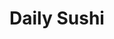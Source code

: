 ---
layout: place
title: Daily Sushi
permalink: /maryland/parkville/daily-sushi.html
stateAbbr: MD
stateName: Maryland
cityName: Parkville
seo:
  type: restaurant
  links: https://www.dailysushiyummy.com/
place_id: ChIJKd9c-SoPyIkR80Uqx6xgte0
photos:
  - name: >-
      places/ChIJKd9c-SoPyIkR80Uqx6xgte0/photos/AeeoHcK7F8rW98VpT5em0z0MCrm_Xe3UsGpm07wL65rc9oI3NzCGjeVUgkbYK4rhRz1q5WA6mbci2i_znwUcV8myU2Dg25EeNjapeMKMd8bkSp4vMdIpj5yLg17r0ZXSMeaKsUCUmmPzkUClJGvA7g8xtBOHb5Q_JsmzZVcVX8hXMlD73DF_CW-5JxxNL-sJCHISFEmzMlwDy5zWARKg5HRjhLFCmiENNAhNnd9Jf6UgW5kCZ0HDiPEFnSoeUiTftSePEacV60hnENKUle3tg-Ey78mDWTHIiJpYTBCbg8ixY-s_IuW-70tDLiFjdDuq3sMlv9E8XeAvoOqwsQDWrlsztcP-bTXtKkohK5Xyw9lrtNOC2XY2qtcP8irJNU6u2R_kryJCanjdi26HJWNUbctn08N95-wxE5BG2ny-UT1VgkS5WK_h
    widthPx: 3024
    heightPx: 4032
    authorAttributions:
      - displayName: Lexy McCauley
        uri: https://maps.google.com/maps/contrib/115834266707981532545
        photoUri: >-
          https://lh3.googleusercontent.com/a-/ALV-UjXygA99kgcCZHC2hL5IrPLvW_ws3IHsZrcGtU2jSGA5PW3jPekZnw=s100-p-k-no-mo
    flagContentUri: >-
      https://www.google.com/local/imagery/report/?cb_client=maps_api_places.places_api&image_key=!1e10!2sCIHM0ogKEICAgIDvi834jAE&hl=en-US
    googleMapsUri: >-
      https://www.google.com/maps/place//data=!3m4!1e2!3m2!1sCIHM0ogKEICAgIDvi834jAE!2e10!4m2!3m1!1s0x89c80f2af95cdf29:0xedb560acc72a45f3
  - name: >-
      places/ChIJKd9c-SoPyIkR80Uqx6xgte0/photos/AeeoHcIS35P7ASj7G_pkAVJGofW8gI0KpnvWPcv-JuFedTo1xteii-uThus4rabj0JGs0zMG620556Wu7wxx9Vf2i-friSNF35V4Z2prKfBTeCfYZXaix7-MXqGAkoIA2xcLv-81FJWwjaZdG6K_Rz_VkFkQRRIw5S5vVYgMCU0SoTddsQ_AKrxxFQ99Qbn3q910psAvKZKVhaDtix6GpHdlU2QyuttLeVOgwCPVAGo7QskDZmNSNILrlVd_qG7Rlw7vUd5Gccr-ehGFLiuwulB31N6lbuMzUd16mrhE4xGFhxfDag
    widthPx: 4032
    heightPx: 2266
    authorAttributions:
      - displayName: Daily Sushi
        uri: https://maps.google.com/maps/contrib/104027623222843404626
        photoUri: >-
          https://lh3.googleusercontent.com/a-/ALV-UjWCoPowmHQayij_6VadEw5OSOM6Pi56VnRjzs39u10DncNwjw8=s100-p-k-no-mo
    flagContentUri: >-
      https://www.google.com/local/imagery/report/?cb_client=maps_api_places.places_api&image_key=!1e10!2sAF1QipOCsxGjXRFKww2PGgOLl85bsyGB7WZ536L-TzKI&hl=en-US
    googleMapsUri: >-
      https://www.google.com/maps/place//data=!3m4!1e2!3m2!1sAF1QipOCsxGjXRFKww2PGgOLl85bsyGB7WZ536L-TzKI!2e10!4m2!3m1!1s0x89c80f2af95cdf29:0xedb560acc72a45f3
  - name: >-
      places/ChIJKd9c-SoPyIkR80Uqx6xgte0/photos/AeeoHcKsaAmTof22ltAezQbxP760gF9A4TsnHnIWfuTdWwsJ7XqJTk9mPQ_8PPweh94a8nYQlVvRSmQVx6mUbQoE4vlnXQl_QSAU9gjVxeti4CuPROfaz1mpgbvp-YO_su_ocf1MRPrYi0VmLi1DCycNEEVP-hSenmTL0pSQNwanVtnfs3Jb3BcmBPmjuPvBMYTYSsYFHEdnP1lGhW9CCQOXCd2cZa9894ql37s3-iA79ByZTKcYUKnfoLhrKZWduHcxX4nsFUWPf8_9GMGMXJzTTGf4vwYiO-muwA0zslyzD5shDN4f2RNsPL6J6j7VTLtpICinnAEb13LJIVZUbxpW8EQHVu8jxG-hqQir5ZvaeDrRLpZ6aC6VGrF6G4kI6RlrbrJb_CZazreq-8sVkVi_UpXWtgupsMbFKrGAxpt5Jef5_H_Y
    widthPx: 3024
    heightPx: 4032
    authorAttributions:
      - displayName: Lexy McCauley
        uri: https://maps.google.com/maps/contrib/115834266707981532545
        photoUri: >-
          https://lh3.googleusercontent.com/a-/ALV-UjXygA99kgcCZHC2hL5IrPLvW_ws3IHsZrcGtU2jSGA5PW3jPekZnw=s100-p-k-no-mo
    flagContentUri: >-
      https://www.google.com/local/imagery/report/?cb_client=maps_api_places.places_api&image_key=!1e10!2sCIHM0ogKEICAgIDvi8347AE&hl=en-US
    googleMapsUri: >-
      https://www.google.com/maps/place//data=!3m4!1e2!3m2!1sCIHM0ogKEICAgIDvi8347AE!2e10!4m2!3m1!1s0x89c80f2af95cdf29:0xedb560acc72a45f3
  - name: >-
      places/ChIJKd9c-SoPyIkR80Uqx6xgte0/photos/AeeoHcImQM_Ivc6bnCRH_V-ITOsPbGD4VMvsg0HDAQpJMiUPrgsND9jHqMsJQL-Nw23V5ZqS7WHApqDfdMXUJUJYsexiFjktlTTqLjNPQtRRFg-zosAUze7uLE1zJy88w90ocjuSrtUzEueK0-Kw_8NrpfclvcpGm6Tv1NyJCAjGSNXnjo9qYeYqo3mohxEmin2_pBZSokRhHjmVlfqeoq3UifCaE248kb8K70vPgLApdme-M3944yTumXxngETsO1InpuY-CrOY0WXuI8KtiN3XNzx-o4ped4zrvuB3IviHIcAXozv_KSFq3j7rVqX0kDX4GKJhcWIZugwvLbh8UtyAp-Syarc7nyW6eS2H7aYzybqLpuQC3E04x8j-1IuIiNTX97E111W93018WKyNdGBpbpWrn4ssTaYZ5AeY4zYZR7cnGZno
    widthPx: 4608
    heightPx: 3456
    authorAttributions:
      - displayName: Katherine Stengel
        uri: https://maps.google.com/maps/contrib/111062092204847045421
        photoUri: >-
          https://lh3.googleusercontent.com/a-/ALV-UjWvtM7vWLvfVHZ3jQO9txO-pguLnvgY7qhAjTvZynxG02X3a_N9Qg=s100-p-k-no-mo
    flagContentUri: >-
      https://www.google.com/local/imagery/report/?cb_client=maps_api_places.places_api&image_key=!1e10!2sCIHM0ogKEICAgIDe8pKZ2AE&hl=en-US
    googleMapsUri: >-
      https://www.google.com/maps/place//data=!3m4!1e2!3m2!1sCIHM0ogKEICAgIDe8pKZ2AE!2e10!4m2!3m1!1s0x89c80f2af95cdf29:0xedb560acc72a45f3
  - name: >-
      places/ChIJKd9c-SoPyIkR80Uqx6xgte0/photos/AeeoHcIJOABJzlPk3q8snBo_hxJxTbD2P4Yi7HUPyYPk5gKebfwTX8hyZtGUwvdlgYr07tUc6TTuSHn99MA9gKGQsOjRLuFi-2JzfekYIh5LYKrpJXM0ye5M43r-lGcUawkPXHg_sz4VM58OZLTMS9RBKW9OOdm72t219AkP97v_NEAJ8_x0d8WUaKVUsf8Ht74Us0393_xXvtyPo_CCgcxS9Ehdha_cXSAPj3Wm0qX8wRbN8_0gOX6yN6iYW5U6IIiS3yMsdpGK9WsQARkANlBRUn4BoGQe5EXk8gEkWGCPVDN6s0DH2fj5UGiOVFyaW2zAbV0QyNZ0dFnk5RV0Bqdgrc4wbDpp48xrkuym-NzLWHQF_iPs-S2srMeEc4R48wZz5nZQm4B6JESPUmv6OXvA-r1l-KHotmP0INwlqU0KyfI7bKc4
    widthPx: 4032
    heightPx: 3024
    authorAttributions:
      - displayName: Linda C
        uri: https://maps.google.com/maps/contrib/104349344480230039212
        photoUri: >-
          https://lh3.googleusercontent.com/a-/ALV-UjXaD5mDVM0aqWAhZFABi71DIM-tv8Ocva5mAuJBMvWpox8CDbLTvQ=s100-p-k-no-mo
    flagContentUri: >-
      https://www.google.com/local/imagery/report/?cb_client=maps_api_places.places_api&image_key=!1e10!2sCIHM0ogKEICAgIDBre6k7QE&hl=en-US
    googleMapsUri: >-
      https://www.google.com/maps/place//data=!3m4!1e2!3m2!1sCIHM0ogKEICAgIDBre6k7QE!2e10!4m2!3m1!1s0x89c80f2af95cdf29:0xedb560acc72a45f3
  - name: >-
      places/ChIJKd9c-SoPyIkR80Uqx6xgte0/photos/AeeoHcK6NV6ZW3gRInqAPKAE2D3NAfDzdP8xOMlDlFxM0fRguYC_3xPpEj_J6AoOWMwwVp3APeTL--gs1o04l5HRMJueEJjzApAuQVgTSYgvQ6YOFOaZr0HT0rzJ83hz_jPRaJCjsktXwhihNFmz5NGPzMx0nubDUekxWiSTalRYxDjIHE2MKN6-ErMN1bMpmtCzcp6ppb4qqdf5gmJnUjZHzpOEcRKzARPvzg8mOfOYV9ixJYd6V5fLCxkazSsHxoJoUy5dolH1BmF-bRRf6b_dGtdWQogzyUgkoAX1GxlzKK8Y9OCzXGifiA4AJALTSr15bGEJPAurZLX7JciY-LFprpOfaLeR2u5CeYT9wYuhv2v0wGOxapct7fiuxgWntoxR3K5caLeMUlp3Krda2-UXwTfbX0ifAxrl8pZgErjhhso
    widthPx: 3024
    heightPx: 3024
    authorAttributions:
      - displayName: Mitchell Griff
        uri: https://maps.google.com/maps/contrib/112577865469624252534
        photoUri: >-
          https://lh3.googleusercontent.com/a/ACg8ocKCcFJd4o7Mxojbn97ekPrhdC4odn_cL4bZGZxbcwxoDzVYp4k=s100-p-k-no-mo
    flagContentUri: >-
      https://www.google.com/local/imagery/report/?cb_client=maps_api_places.places_api&image_key=!1e10!2sCIHM0ogKEICAgIDn85qpDA&hl=en-US
    googleMapsUri: >-
      https://www.google.com/maps/place//data=!3m4!1e2!3m2!1sCIHM0ogKEICAgIDn85qpDA!2e10!4m2!3m1!1s0x89c80f2af95cdf29:0xedb560acc72a45f3
  - name: >-
      places/ChIJKd9c-SoPyIkR80Uqx6xgte0/photos/AeeoHcIjDNvg2I-s70woqKKUqRd9fUuQSGhqoEDvxk__ZDD6DRCDykG193B0F2b3a90ySkNmheEIgrcYGCVfPItfQJabCJ5B859-WGhhZqoQA081rdLxylzdwNTCfJJ2o-ZlnMdHF77-Vj-nwnGVwQlYQiXHQnquz-OKGGQlRBjO1HLMtRHKh1aXj5Xqlw4v9EqfpwagtH82dtjIKcOgye3d4vBIta35RYWiq9SlSOdTgbi3h3-H5eF3NZdCqasJn5Rc_DGvWAHIX2cPo-9SrxD_wHI1_7J2BxAQhYzzPZF2F1E96Y2cUMNhlgzchM69ksMOQW-zSJ_6VzPN9tGc_Ai-EY7vBXDoTqf0bFBAUXdILOa0J69gI_p-U8wpzDXnNSIqKz76XHTaa0TQXP5oUfd5TOmBkThMPUpK-IBJ_Xg0qP_h5byl
    widthPx: 2252
    heightPx: 4000
    authorAttributions:
      - displayName: S Thomas
        uri: https://maps.google.com/maps/contrib/112080905686156072074
        photoUri: >-
          https://lh3.googleusercontent.com/a/ACg8ocLvQfeP3UrPQR6xpQJjWijsqS45p73UCs6IBw9_ciBPm_tPRQ=s100-p-k-no-mo
    flagContentUri: >-
      https://www.google.com/local/imagery/report/?cb_client=maps_api_places.places_api&image_key=!1e10!2sCIHM0ogKEICAgICjh8Xp3gE&hl=en-US
    googleMapsUri: >-
      https://www.google.com/maps/place//data=!3m4!1e2!3m2!1sCIHM0ogKEICAgICjh8Xp3gE!2e10!4m2!3m1!1s0x89c80f2af95cdf29:0xedb560acc72a45f3
  - name: >-
      places/ChIJKd9c-SoPyIkR80Uqx6xgte0/photos/AeeoHcIR1HKxjXrA_fjEE0GSiIDeHRVGbmainqJli4lHgd7dSlStPzJQmxF5SKpQUW2FxcKx9FgYPKS6o3ykf7EJudKKxpNtcJhgnGDElzcbzeyBcdLrwZuVbfhTojPrTczixYJv-jmxCw18iwd_ehQFemBvZVOebQ1YNEjtYQBnGmlaYw2xrnPGlosHSk6Pt5qw41KGkddElfy_O_0BA-TsdHHyU7tbNXVB1trZkAhtxfDs3w9PfwsAMOTrZpjL_g7HVP_P4C9gn7ecASKfbVqyrV6LuK4oH7iO-UC65SeQhqI41toCL2cfO3lFY6lLHKl1dWJakEwopYSlSWt7GDvNuSgoGrc8zgywKyNYT0uZRRiA-qwGYw7Brbh7eRXj_xmP40oF4H1h-XWb3ueHwwLHyVSDfdjlD5K1GVxl9GzTFqfusw
    widthPx: 3024
    heightPx: 4032
    authorAttributions:
      - displayName: zhang cheng
        uri: https://maps.google.com/maps/contrib/109127728511249736986
        photoUri: >-
          https://lh3.googleusercontent.com/a/ACg8ocJPV8Cqi2NkAm4-cJ99843RLaTA_8wNVXi6eEiZ8IhX-ORKxw=s100-p-k-no-mo
    flagContentUri: >-
      https://www.google.com/local/imagery/report/?cb_client=maps_api_places.places_api&image_key=!1e10!2sCIHM0ogKEICAgIC4_4GUKw&hl=en-US
    googleMapsUri: >-
      https://www.google.com/maps/place//data=!3m4!1e2!3m2!1sCIHM0ogKEICAgIC4_4GUKw!2e10!4m2!3m1!1s0x89c80f2af95cdf29:0xedb560acc72a45f3
  - name: >-
      places/ChIJKd9c-SoPyIkR80Uqx6xgte0/photos/AeeoHcJHdw_FKpeGTQ0uL4NutbX6Ul7EsGM_rIcwFr3dve4yV4ZZT3awPvXK6_p4QdUcLnMDeL8DFBZ00ZJD_fS5muc9zDi7AcmbwYaM8tb20dwPIH-WkgVxVzjvykQMUSRjhR_3EcV2gwWYVJQp5tzyQSXwim39l0umo7ize2qSNs0Zf3x7UFuGjP5mw7Zid66J5FaB5eXfX8GqIaAlYecL9cFOVdHMJyxQSdcJNnhowXLxYzoXn8wODUdACFZuOKVP7z4bpkwmkVeynqtKZyJeGzt_RUAPBOncDKHzW7vwGXiDJaJpBwHhbPSzBUw23VMs3EU1SxGKxNJYGrZVw7hruhSZSbfolpYeehHn6H-7hc6ZkRkcDR4UUAxXHgDxztLwidkXyo350yoi1x_rnZjkJBTmhiDTvpiPKAiFLh_DtpfPzQOb
    widthPx: 3024
    heightPx: 4032
    authorAttributions:
      - displayName: Zhang Cheng
        uri: https://maps.google.com/maps/contrib/117587928328363851796
        photoUri: >-
          https://lh3.googleusercontent.com/a-/ALV-UjXDH8nZEygVezeh3Ld3EvnlVpITGbrGE5GFSu1yFZoY9qe6UU0=s100-p-k-no-mo
    flagContentUri: >-
      https://www.google.com/local/imagery/report/?cb_client=maps_api_places.places_api&image_key=!1e10!2sCIHM0ogKEICAgIDEi6jh_gE&hl=en-US
    googleMapsUri: >-
      https://www.google.com/maps/place//data=!3m4!1e2!3m2!1sCIHM0ogKEICAgIDEi6jh_gE!2e10!4m2!3m1!1s0x89c80f2af95cdf29:0xedb560acc72a45f3
  - name: >-
      places/ChIJKd9c-SoPyIkR80Uqx6xgte0/photos/AeeoHcIzRYbOtyuQJxSwqZSgZDHFsBEOsh8kp_9uu4r2O5EieqHZ4if0RW9jqeaSn6jIRbw3Mo1LxnCzJSAXh7u5J6cuoemyH5s3dVqFARf70fUPZtpoNr-0zweWMiyWJP5ICv7Ls7FYXUcxSpYy94_C8aoL4K4E-EFK1fzeOIjQW2F4SdC32HFGi6w__YEr0Outb99IqGa3A4Q3TYazQuES5clx7wLs2V7xb4vpMkYvivkkMLIELUvKtb8Yywvq5okyQ6xj8aDJoUiulVMjKGyB-Hd4quJhTE6pA98Z_rRATSQ5q_uJQ7cYjqRmB4UVAe-X39aIW31H9o8kQU2dqUqZ7toXUGMvlgY9fH5Jhbog_lXJ--y4gPp7nzw_29YmeLlUL3CGqWkII9v01MZN07EDoCkVKRW8t7_RbQXFHw-BG6Iuyt-A
    widthPx: 2268
    heightPx: 4032
    authorAttributions:
      - displayName: La-Kia Kommeren
        uri: https://maps.google.com/maps/contrib/111012423214006452833
        photoUri: >-
          https://lh3.googleusercontent.com/a-/ALV-UjVMd9USPf2LeR1NmT9Cyj5t4h5XIQCr1vy2j6PKikZUc82A0wsOYg=s100-p-k-no-mo
    flagContentUri: >-
      https://www.google.com/local/imagery/report/?cb_client=maps_api_places.places_api&image_key=!1e10!2sCIHM0ogKEICAgIDE-risjQE&hl=en-US
    googleMapsUri: >-
      https://www.google.com/maps/place//data=!3m4!1e2!3m2!1sCIHM0ogKEICAgIDE-risjQE!2e10!4m2!3m1!1s0x89c80f2af95cdf29:0xedb560acc72a45f3
address: 1842 E Joppa Rd, Parkville, MD 21234, USA
street: 1842 E Joppa Rd
city: Parkville
state: MD
zip: '21234'
country: USA
neighborhood: null
latitude: '39.400524'
longitude: '-76.551439'
accessibility_options:
  wheelchairAccessibleParking: true
  wheelchairAccessibleEntrance: true
  wheelchairAccessibleRestroom: true
  wheelchairAccessibleSeating: true
business_status: OPERATIONAL
name: Daily Sushi
google_maps_links:
  directionsUri: >-
    https://www.google.com/maps/dir//''/data=!4m7!4m6!1m1!4e2!1m2!1m1!1s0x89c80f2af95cdf29:0xedb560acc72a45f3!3e0
  placeUri: https://maps.google.com/?cid=17128703052965627379
  writeAReviewUri: >-
    https://www.google.com/maps/place//data=!4m3!3m2!1s0x89c80f2af95cdf29:0xedb560acc72a45f3!12e1
  reviewsUri: >-
    https://www.google.com/maps/place//data=!4m4!3m3!1s0x89c80f2af95cdf29:0xedb560acc72a45f3!9m1!1b1
  photosUri: >-
    https://www.google.com/maps/place//data=!4m3!3m2!1s0x89c80f2af95cdf29:0xedb560acc72a45f3!10e5
primary_type: Sushi Restaurant
opening_hours:
  regular: null
  current: null
secondary_opening_hours:
  regular:
    weekdayDescriptions: null
    type: null
  current:
    weekdayDescriptions: null
    type: null
phone: (410) 668-7700
price_level: null
price_range: $10 &ndash; $20
rating: '4.5'
rating_count: 0
website: https://www.dailysushiyummy.com/
description: >-
  Discover Daily Sushi in Parkville, MD$$$Daily Sushi in Parkville, MD, stands
  out as a convenient spot for enjoying a mix of Japanese and Chinese flavors,
  with a strong emphasis on fresh sushi options. This eatery offers carryout and
  delivery services, making it easy to savor high-quality dishes without leaving
  home, while also providing dine-in experiences in a straightforward, welcoming
  setting. Accessibility features like wheelchair-friendly entrances and parking
  add to its appeal for a wide range of visitors, ensuring everyone can enjoy
  the variety of menu choices. Generous portions and affordable pricing make it
  a go-to choice for those seeking satisfying Japanese cuisine close to home,
  blending traditional flavors with everyday convenience.
generative_summary: >-
  Discover Daily Sushi in Parkville, MD$$$Daily Sushi in Parkville, MD, stands
  out as a convenient spot for enjoying a mix of Japanese and Chinese flavors,
  with a strong emphasis on fresh sushi options. This eatery offers carryout and
  delivery services, making it easy to savor high-quality dishes without leaving
  home, while also providing dine-in experiences in a straightforward, welcoming
  setting. Accessibility features like wheelchair-friendly entrances and parking
  add to its appeal for a wide range of visitors, ensuring everyone can enjoy
  the variety of menu choices. Generous portions and affordable pricing make it
  a go-to choice for those seeking satisfying Japanese cuisine close to home,
  blending traditional flavors with everyday convenience.
generative_disclosure: Summarized by AI using the Grok-3-Mini model.
reviews:
  - name: >-
      places/ChIJKd9c-SoPyIkR80Uqx6xgte0/reviews/ChZDSUhNMG9nS0VJQ0FnSUR2aTQzX01REAE
    relativePublishTimeDescription: 3 months ago
    rating: 5
    text:
      text: >-
        Love this place! So good and solid prices. Ate in with my mom and we had
        a great time. The sushi was great and the staff were kind.
      languageCode: en
    originalText:
      text: >-
        Love this place! So good and solid prices. Ate in with my mom and we had
        a great time. The sushi was great and the staff were kind.
      languageCode: en
    authorAttribution:
      displayName: Lexy McCauley
      uri: https://www.google.com/maps/contrib/115834266707981532545/reviews
      photoUri: >-
        https://lh3.googleusercontent.com/a-/ALV-UjXygA99kgcCZHC2hL5IrPLvW_ws3IHsZrcGtU2jSGA5PW3jPekZnw=s128-c0x00000000-cc-rp-mo-ba7
    publishTime: '2024-12-24T03:00:45.841129Z'
    flagContentUri: >-
      https://www.google.com/local/review/rap/report?postId=ChZDSUhNMG9nS0VJQ0FnSUR2aTQzX01REAE&d=17924085&t=1
    googleMapsUri: >-
      https://www.google.com/maps/reviews/data=!4m6!14m5!1m4!2m3!1sChZDSUhNMG9nS0VJQ0FnSUR2aTQzX01REAE!2m1!1s0x89c80f2af95cdf29:0xedb560acc72a45f3
  - name: >-
      places/ChIJKd9c-SoPyIkR80Uqx6xgte0/reviews/ChZDSUhNMG9nS0VJQ0FnSURfMDZmbkhnEAE
    relativePublishTimeDescription: 2 months ago
    rating: 2
    text:
      text: >-
        Egg foo young, general tso chicken, teriyaki shrimp and chicken,
        California rolls & shrimp egg roll was my order. The nastiest Asian food
        I have ever had I can’t even finish it. The sushi was extremely bland.
        The shrimp egg rolls were spring rolls. The general tso looks like rat
        tails and had water coming off the lid, the teriyaki is grey. The shrimp
        egg from young tastes old. I can’t believe I wasted my money. I will
        never..ever eat from here again. My stomach bubbling.
      languageCode: en
    originalText:
      text: >-
        Egg foo young, general tso chicken, teriyaki shrimp and chicken,
        California rolls & shrimp egg roll was my order. The nastiest Asian food
        I have ever had I can’t even finish it. The sushi was extremely bland.
        The shrimp egg rolls were spring rolls. The general tso looks like rat
        tails and had water coming off the lid, the teriyaki is grey. The shrimp
        egg from young tastes old. I can’t believe I wasted my money. I will
        never..ever eat from here again. My stomach bubbling.
      languageCode: en
    authorAttribution:
      displayName: breanna jennings
      uri: https://www.google.com/maps/contrib/107332104537885356579/reviews
      photoUri: >-
        https://lh3.googleusercontent.com/a-/ALV-UjX5beuFEri_aToLpZ-hq_h1rWIaqYN72cczeEw0zimhJ8jYRww=s128-c0x00000000-cc-rp-mo-ba2
    publishTime: '2025-01-26T23:24:51.250977Z'
    flagContentUri: >-
      https://www.google.com/local/review/rap/report?postId=ChZDSUhNMG9nS0VJQ0FnSURfMDZmbkhnEAE&d=17924085&t=1
    googleMapsUri: >-
      https://www.google.com/maps/reviews/data=!4m6!14m5!1m4!2m3!1sChZDSUhNMG9nS0VJQ0FnSURfMDZmbkhnEAE!2m1!1s0x89c80f2af95cdf29:0xedb560acc72a45f3
  - name: >-
      places/ChIJKd9c-SoPyIkR80Uqx6xgte0/reviews/ChdDSUhNMG9nS0VJQ0FnSUNqaDhYcHJnRRAB
    relativePublishTimeDescription: 11 months ago
    rating: 5
    text:
      text: >-
        Food was outstanding & fresh. The woman taking orders was great. She
        gave us so many good recommendations.


        Dine in experience waa quiet not too much too it. Not a lively
        environment at all. But over all good.


        Would recommend for good food & sushi.
      languageCode: en
    originalText:
      text: >-
        Food was outstanding & fresh. The woman taking orders was great. She
        gave us so many good recommendations.


        Dine in experience waa quiet not too much too it. Not a lively
        environment at all. But over all good.


        Would recommend for good food & sushi.
      languageCode: en
    authorAttribution:
      displayName: S Thomas
      uri: https://www.google.com/maps/contrib/112080905686156072074/reviews
      photoUri: >-
        https://lh3.googleusercontent.com/a/ACg8ocLvQfeP3UrPQR6xpQJjWijsqS45p73UCs6IBw9_ciBPm_tPRQ=s128-c0x00000000-cc-rp-mo-ba4
    publishTime: '2024-04-26T11:57:38.914164Z'
    flagContentUri: >-
      https://www.google.com/local/review/rap/report?postId=ChdDSUhNMG9nS0VJQ0FnSUNqaDhYcHJnRRAB&d=17924085&t=1
    googleMapsUri: >-
      https://www.google.com/maps/reviews/data=!4m6!14m5!1m4!2m3!1sChdDSUhNMG9nS0VJQ0FnSUNqaDhYcHJnRRAB!2m1!1s0x89c80f2af95cdf29:0xedb560acc72a45f3
  - name: >-
      places/ChIJKd9c-SoPyIkR80Uqx6xgte0/reviews/ChZDSUhNMG9nS0VJQ0FnSURuc19mWmRREAE
    relativePublishTimeDescription: 6 months ago
    rating: 5
    text:
      text: >-
        Food: I ordered the AYCE sushi option and I couldn't be happier. I
        absolutely got my money's worth and I loved every single thing they
        brought out. And they don't skimp on portions. The edamame appetizer I
        got was sizable and each sushi order was full size.


        Concerning what actually comes with the AYCE order, I attached a picture
        of the AYCE menu. It includes appetixers soups, and desserts in addition
        to the sushi.


        Service: All staff members were excellent. The woman running the front
        was very friendly and was happy to field questions or offer
        recommendations. The gentlemen making the sushi are very good at what
        they do. Each dish was beautiful and delicious.


        Atmosphere: everything in the seating area is clean and organized. The
        only complaint one may have is that the order desk has a lot of stacjs
        of takeout containers, sauce packets, etc. But I don't see that as being
        an issue at all.


        This is the best sushi I've ever had for an excellent price. I will be
        coming back.
      languageCode: en
    originalText:
      text: >-
        Food: I ordered the AYCE sushi option and I couldn't be happier. I
        absolutely got my money's worth and I loved every single thing they
        brought out. And they don't skimp on portions. The edamame appetizer I
        got was sizable and each sushi order was full size.


        Concerning what actually comes with the AYCE order, I attached a picture
        of the AYCE menu. It includes appetixers soups, and desserts in addition
        to the sushi.


        Service: All staff members were excellent. The woman running the front
        was very friendly and was happy to field questions or offer
        recommendations. The gentlemen making the sushi are very good at what
        they do. Each dish was beautiful and delicious.


        Atmosphere: everything in the seating area is clean and organized. The
        only complaint one may have is that the order desk has a lot of stacjs
        of takeout containers, sauce packets, etc. But I don't see that as being
        an issue at all.


        This is the best sushi I've ever had for an excellent price. I will be
        coming back.
      languageCode: en
    authorAttribution:
      displayName: Mitchell Griff
      uri: https://www.google.com/maps/contrib/112577865469624252534/reviews
      photoUri: >-
        https://lh3.googleusercontent.com/a/ACg8ocKCcFJd4o7Mxojbn97ekPrhdC4odn_cL4bZGZxbcwxoDzVYp4k=s128-c0x00000000-cc-rp-mo
    publishTime: '2024-10-09T22:05:05.748713Z'
    flagContentUri: >-
      https://www.google.com/local/review/rap/report?postId=ChZDSUhNMG9nS0VJQ0FnSURuc19mWmRREAE&d=17924085&t=1
    googleMapsUri: >-
      https://www.google.com/maps/reviews/data=!4m6!14m5!1m4!2m3!1sChZDSUhNMG9nS0VJQ0FnSURuc19mWmRREAE!2m1!1s0x89c80f2af95cdf29:0xedb560acc72a45f3
  - name: >-
      places/ChIJKd9c-SoPyIkR80Uqx6xgte0/reviews/ChdDSUhNMG9nS0VJQ0FnTURnOWZ1UjVBRRAB
    relativePublishTimeDescription: a month ago
    rating: 4
    text:
      text: >-
        Always good sushi at reasonable prices, especially the all you can eat
        option. I ha e had some of the Chinese food options too. Generally very
        good, but the dumplings leave something to be desired.


        There was a fire next door recently which is leaving a lingering, acrid
        odor, which is why I dinged the atmosphere rating. I rate them a 8 out
        of ten overall and will be going back. You should too.
      languageCode: en
    originalText:
      text: >-
        Always good sushi at reasonable prices, especially the all you can eat
        option. I ha e had some of the Chinese food options too. Generally very
        good, but the dumplings leave something to be desired.


        There was a fire next door recently which is leaving a lingering, acrid
        odor, which is why I dinged the atmosphere rating. I rate them a 8 out
        of ten overall and will be going back. You should too.
      languageCode: en
    authorAttribution:
      displayName: Ben Jammin
      uri: https://www.google.com/maps/contrib/112481320557259958005/reviews
      photoUri: >-
        https://lh3.googleusercontent.com/a/ACg8ocIqlOS5NMr75-X2lOgmUnxldci_NfEC9C6qMeX96T06RBXyNQ=s128-c0x00000000-cc-rp-mo-ba5
    publishTime: '2025-03-07T18:06:43.609062Z'
    flagContentUri: >-
      https://www.google.com/local/review/rap/report?postId=ChdDSUhNMG9nS0VJQ0FnTURnOWZ1UjVBRRAB&d=17924085&t=1
    googleMapsUri: >-
      https://www.google.com/maps/reviews/data=!4m6!14m5!1m4!2m3!1sChdDSUhNMG9nS0VJQ0FnTURnOWZ1UjVBRRAB!2m1!1s0x89c80f2af95cdf29:0xedb560acc72a45f3
review_summary: >-
  What Customers Are Saying About Daily Sushi$$$Folks often rave about the fresh
  sushi and solid value at this spot, especially with the all-you-can-eat deals
  that deliver plenty of tasty options without breaking the bank. While most
  diners appreciate the friendly service and clean atmosphere, a few have
  mentioned occasional inconsistencies with some dishes, like certain appetizers
  not hitting the mark. Overall, it's clear that this place shines for sushi
  enthusiasts looking for reliable, budget-friendly meals in the area. If you're
  on the hunt for top-rated Japanese spots nearby, the positive experiences with
  portions and flavors make it worth a try, though it's smart to stick with the
  popular items for the best results.
review_disclosure: Summarized by AI using the Grok-3-Mini model.
parking_options:
  freeParkingLot: true
  freeStreetParking: true
  valetParking: false
payment_options:
  acceptsCreditCards: true
  acceptsDebitCards: true
  acceptsCashOnly: false
  acceptsNfc: true
allow_dogs: null
curbside_pickup: null
delivery: true
dine_in: true
good_for_children: true
good_for_groups: null
good_for_sports: false
live_music: false
menu_for_children: true
outdoor_seating: false
reservable: true
restroom: true
serves_beer: false
serves_breakfast: null
serves_brunch: null
serves_cocktails: false
serves_coffee: false
serves_dinner: true
serves_dessert: true
serves_lunch: true
serves_vegetarian_food: true
serves_wine: false
takeout: true
update_category: pro
places_description: null

---